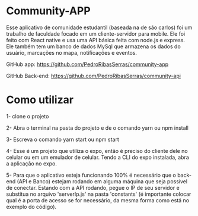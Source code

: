 # Community-APP
 Esse aplicativo de comunidade estudantil (baseada na de são carlos) foi um trabalho de faculdade focado em um cliente-servidor para mobile. Ele foi feito com React native e usa uma API básica feita com node.js e express. Ele também tem um banco de dados MySql que armazena os dados do usuário, marcações no mapa, notificações e eventos.

GitHub app: https://github.com/PedroRibasSerras/community-app

GitHub Back-end: https://github.com/PedroRibasSerras/community-api


# Como utilizar

   1- clone o projeto
   
   2- Abra o terminal na pasta do projeto e de o comando yarn ou npm install
   
   3- Escreva o comando yarn start ou npm start
   
   4- Esse é um projeto que utiliza o expo, então é preciso do cliente dele no celular ou em um emulador de celular. Tendo a CLI do expo instalada, abra a aplicação no expo.
   
   5- Para que o aplicativo esteja funcionando 100% é necessário que o back-end (API e Banco) estejam rodando em alguma máquina que seja possível de conectar. Estando com a API rodando, pegue o IP de seu servidor e substitua no arquivo 'serverIp.js' na pasta 'constants' (é importante colocar qual é a porta de acesso se for necessário, da mesma forma como está no exemplo do código).
 
